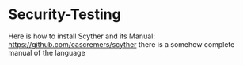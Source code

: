 # Security-Testing
Here is how to install Scyther and its Manual: https://github.com/cascremers/scyther
there is a somehow complete manual of the language
